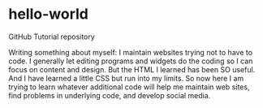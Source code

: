 # hello-world
GitHub Tutorial repository

Writing something about myself: I maintain websites trying not to have to code.  I generally let editing programs and widgets do the coding so I can focus on content and design.  But the HTML I learned has been SO useful.  And I have learned a little CSS but run into my limits.  So now here I am trying to learn whatever additional code will help me maintain web sites, find problems in underlying code, and develop social media.
